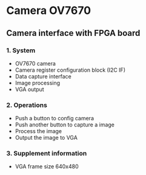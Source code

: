 # Camera OV7670
## Camera interface with FPGA board

### 1. System
- OV7670 camera
- Camera register configuration block (I2C IF)
- Data capture interface
- Image processing
- VGA output

### 2. Operations
- Push a button to config camera
- Push another button to capture a image
- Process the image
- Output the image to VGA

### 3. Supplement information
- VGA frame size 640x480
